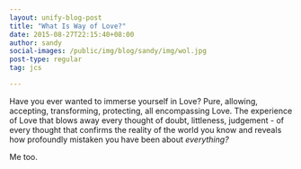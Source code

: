 ```yaml
---
layout: unify-blog-post
title: "What Is Way of Love?"
date: 2015-08-27T22:15:40+08:00
author: sandy
social-images: /public/img/blog/sandy/img/wol.jpg
post-type: regular
tag: jcs

---
```


Have you ever wanted to immerse yourself in Love? Pure, allowing, accepting, transforming,
protecting, all encompassing Love. The experience of Love that blows away every thought
of doubt, littleness, judgement - of every thought that confirms the reality of the
world you know and reveals how profoundly mistaken you have been about *everything?*

Me too.

